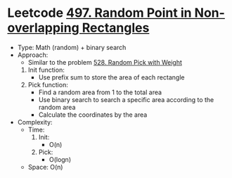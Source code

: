 # Leetcode [497. Random Point in Non-overlapping Rectangles](https://leetcode.com/problems/random-point-in-non-overlapping-rectangles/)
- Type: Math (random) + binary search
- Approach:
	- Similar to the problem [528. Random Pick with Weight](https://leetcode.com/problems/random-pick-with-weight/)
	1. Init function:
		- Use prefix sum to store the area of each rectangle
	2. Pick function:
		- Find a random area from 1 to the total area
		- Use binary search to search a specific area according to the random area
		- Calculate the coordinates by the area
- Complexity:
	- Time:
		1. Init:
			- O(n)
		2. Pick:
			- O(logn)
	- Space: O(n)
